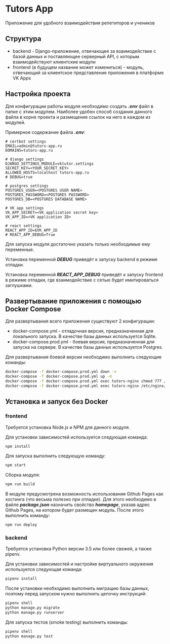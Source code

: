 # Tutors App
Приложение для удобного взаимодействия репетиторов и учеников

## Структура
- backend - Django-приложение, отвечающее за взаимодействие с базой данных и 
поставляющее серверный API, с которым взаимодействуют клиентские модули
- frontend (в будущем название может измениться) - модуль, отвечающий за 
клиентское представление приложения в платформе VK Apps

## Настройка проекта
Для конфигурации работы модуля необходимо создать __*.env*__ файл в папке с этим модулем. Наиболее удобен способ создания данного файла в корне проекта и размещение ссылок на него в каждом из модулей. 

Примерное содержание файла __*.env*__:
```
# certbot settings
EMAIL=admin@tutors-app.ru
DOMAINS=tutors-app.ru

# django settings
DJANGO_SETTINGS_MODULE=vktutor.settings
SECRET_KEY=<YOUR_SECRET_KEY>
ALLOWED_HOSTS=localhost tutors-app.ru
# DEBUG=true

# postgres settings
POSTGRES_USER=<POSTGRES USER NAME>
POSTGRES_PASSWORD=<POSTGRES PASSWORD>
POSTGRES_DB=<POSTGRES DATABASE NAME>

# VK app settings
VK_APP_SECRET=<VK application secret key>
VK_APP_ID=<VK application ID>

# react settings
REACT_APP_ID=$VK_APP_ID
# REACT_APP_DEBUG=True
```
Для запуска модуля достаточно указать только необходимые ему переменные.

Установка переменной __*DEBUG*__ приведёт к запуску backend в режиме отладки.

Установка переменной __*REACT_APP_DEBUG*__ приведёт к запуску frontend в режиме отладки, где взаимодействие с сетью будет имитироваться заглушками.

## Развертывание приложения с помощью Docker Compose
Для развертывания всего приложения существуют 2 конфигурации:
    
- docker-compose.yml - отладочная версия, предназначенная для локального запуска. В качестве базы данных используется Sqlite. 
- docker-compose.prod.yml - боевая версия, предназначенная для запуска на сервере. В качестве базы данных используется Postgres.

Для развертывания боевой версии необходимо выполнить следующие команды:
```bash
docker-compose -f docker-compose.prod.yml down -v
docker-compose -f docker-compose.prod.yml up -d
docker-compose -f docker-compose.prod.yml exec tutors-nginx chmod 777 /etc/nginx/ssl/certbot.sh 
docker-compose -f docker-compose.prod.yml exec tutors-nginx /etc/nginx/ssl/certbot.sh -v
```

## Установка и запуск без Docker

### frontend
Требуется установка Node.js и NPM для данного модуля. 

Для установки зависимостей используется следующая команда:
```bash
npm install
```

Для запуска выполнить следующую команду:
```bash
npm start
```

Сборка модуля:
```bash
npm run build
```

В модуле предусмотрена возможность использования Github Pages как хостинга (что весьма полезно при отладке). Для этого необходимо в файле __*package.json*__ назначить свойство __*homepage*__, указав адрес Github Pages, на котором будет размещен модуль. После этого выполнить команду:
```bash
npm run deploy
```

### backend
Требуется установка Python версии 3.5 или более свежей, а также pipenv.

Для установки зависимостей и настройке виртуального окружения используется следующая команда:
```bash
pipenv install
```

После установки необходимо выполнить миграцию базы данных, поэтому перед запуском нужно выполнить цепочку инструкций:
```bash
pipenv shell
python manage.py migrate
python manage.py runserver
```

Для запуска тестов (smoke testing) выполнить команды:
```bash
pipenv shell
python manage.py test
```

